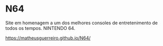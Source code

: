 # N64
Site em homenagem a um dos melhores consoles de entretenimento de todos os tempos. NINTENDO 64.

https://matheusguerreiro.github.io/N64/
